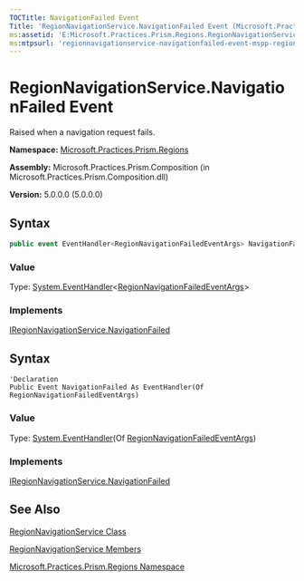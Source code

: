 ```yaml
---
TOCTitle: NavigationFailed Event
Title: 'RegionNavigationService.NavigationFailed Event (Microsoft.Practices.Prism.Regions)'
ms:assetid: 'E:Microsoft.Practices.Prism.Regions.RegionNavigationService.NavigationFailed'
ms:mtpsurl: 'regionnavigationservice-navigationfailed-event-mspp-regions.md'
---
```



# RegionNavigationService.NavigationFailed Event

Raised when a navigation request fails.

**Namespace:** [Microsoft.Practices.Prism.Regions](https://msdn.microsoft.com/library/microsoft.practices.prism.regions)

**Assembly:** Microsoft.Practices.Prism.Composition (in Microsoft.Practices.Prism.Composition.dll)

**Version:** 5.0.0.0 (5.0.0.0)

## Syntax

```C#
public event EventHandler<RegionNavigationFailedEventArgs> NavigationFailed
```

### Value

Type: [System.EventHandler](http://msdn.microsoft.com/en-us/library/db0etb8x)&lt;[RegionNavigationFailedEventArgs](https://msdn.microsoft.com/library/microsoft.practices.prism.regions.regionnavigationfailedeventargs)&gt;
### Implements

[IRegionNavigationService.NavigationFailed](https://msdn.microsoft.com/library/microsoft.practices.prism.regions.iregionnavigationservice.navigationfailed)

## Syntax
```VB
'Declaration
Public Event NavigationFailed As EventHandler(Of RegionNavigationFailedEventArgs)
```

### Value

Type: [System.EventHandler](http://msdn.microsoft.com/en-us/library/db0etb8x)(Of [RegionNavigationFailedEventArgs](https://msdn.microsoft.com/library/microsoft.practices.prism.regions))
### Implements

[IRegionNavigationService.NavigationFailed](https://msdn.microsoft.com/library/microsoft.practices.prism.regions.iregionnavigationservice.navigationfailed)


## See Also

[RegionNavigationService Class](https://msdn.microsoft.com/library/microsoft.practices.prism.regions.regionnavigationservice)

[RegionNavigationService Members](https://msdn.microsoft.com/en-us/library/microsoft.practices.prism.regions.regionnavigationservice_members)

[Microsoft.Practices.Prism.Regions Namespace](https://msdn.microsoft.com/library/microsoft.practices.prism.regions)
